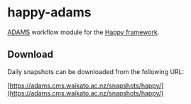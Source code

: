 # happy-adams
[ADAMS](https://adams.cms.waikato.ac.nz/) workflow module for the 
[Happy framework](https://github.com/wairas/happy).

## Download

Daily snapshots can be downloaded from the following URL:

[https://adams.cms.waikato.ac.nz/snapshots/happy/](https://adams.cms.waikato.ac.nz/snapshots/happy/)
